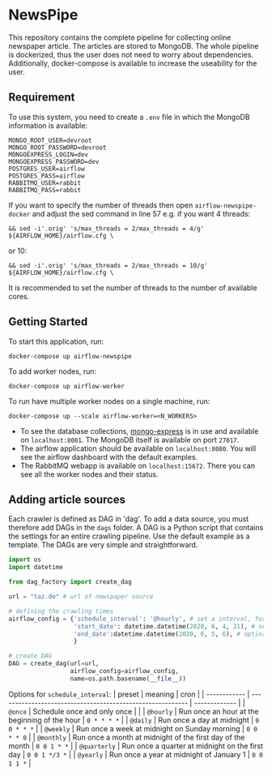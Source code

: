 # NewsPipe
This repository contains the complete pipeline for collecting online newspaper article. The articles are stored to MongoDB. The whole pipeline is dockerized, thus the user does not need to worry about dependencies. Additionally, docker-compose is available to increase the useability for the user.

## Requirement
To use this system, you need to create a `.env` file in which the MongoDB information is available:

```
MONGO_ROOT_USER=devroot
MONGO_ROOT_PASSWORD=devroot
MONGOEXPRESS_LOGIN=dev
MONGOEXPRESS_PASSWORD=dev
POSTGRES_USER=airflow
POSTGRES_PASS=airflow
RABBITMQ_USER=rabbit
RABBITMQ_PASS=rabbit
```

If you want to specify the number of threads then open `airflow-newspipe-docker` and adjust the sed command in line 57 e.g. if you want 4 threads:
```
&& sed -i'.orig' 's/max_threads = 2/max_threads = 4/g' ${AIRFLOW_HOME}/airflow.cfg \
```
or 10:
```
&& sed -i'.orig' 's/max_threads = 2/max_threads = 10/g' ${AIRFLOW_HOME}/airflow.cfg \
```
It is recommended to set the number of threads to the number of available cores.

## Getting Started
To start this application, run:
```
docker-compose up airflow-newspipe
```
To add worker nodes, run:
```
docker-compose up airflow-worker
```
To run have multiple worker nodes on a single machine, run:
```
docker-compose up --scale airflow-worker=<N_WORKERS>
```

- To see the database collections, [mongo-express](https://github.com/mongo-express/mongo-express) is in use and available on `localhost:8081`. The MongoDB itself is available on port `27017`. 
- The airflow application should be available on `localhost:8080`. You will see the airflow dashboard with the default examples.
- The RabbitMQ webapp is available on `localhost:15672`. There you can see all the worker nodes and their status.

## Adding article sources
Each crawler is defined as DAG in 'dag'. To add a data source, you must therefore add DAGs in the `dags` folder. A DAG is a Python script that contains the settings for an entire crawling pipeline. Use the default example as a template. The DAGs are very simple and straightforward.

```python
import os
import datetime

from dag_factory import create_dag

url = "taz.de" # url of newspaper source

# defining the crawling times
airflow_config = {'schedule_interval': '@hourly', # set a interval, for continuous crawling
                  'start_date': datetime.datetime(2020, 6, 4, 21), # set a date, on which the dag will run
                  'end_date':datetime.datetime(2020, 6, 5, 6), # optinal, set if it is needed
                  }

# create DAG
DAG = create_dag(url=url,
                 airflow_config=airflow_config,
                 name=os.path.basename(__file__))
```
Options for `schedule_interval`:
| preset       | meaning                                                    | cron          |
| ------------ | ---------------------------------------------------------- | ------------- |
| `@once`      | Schedule once and only once                                |               |
| `@hourly`    | Run once an hour at the beginning of the hour              | `0 * * * *`   |
| `@daily`     | Run once a day at midnight                                 | `0 0 * * *`   |
| `@weekly`    | Run once a week at midnight on Sunday morning              | `0 0 * * 0`   |
| `@monthly`   | Run once a month at midnight of the first day of the month | `0 0 1 * *`   |
| `@quarterly` | Run once a quarter at midnight on the first day            | `0 0 1 */3 *` |
| `@yearly`    | Run once a year at midnight of January 1                   | `0 0 1 1 *`   |


